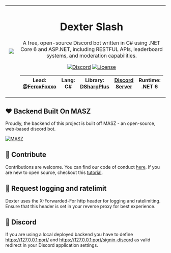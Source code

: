 ﻿<table>
    <tr>
        <td align="center" width="25%">
            <img src="https://cdn.discordapp.com/attachments/781077443338960926/807479083297931264/DexLove.png"></img>
        </td>
        <td align="center" width="75%">
            
# Dexter Slash

A free, open-source Discord bot written in C# using .NET Core 6 and ASP.NET, including RESTFUL APIs, leaderboard systems, and moderation capabilities.

[![Discord](https://img.shields.io/discord/336243033416794118.svg?color=7000FB&label=discord&style=for-the-badge)](https://discord.gg/USFurries)
[![License](https://img.shields.io/github/license/FeroxFoxxo/DiscordSlash.svg?color=7000FB&style=for-the-badge)](https://github.com/FeroxFoxxo/DiscordSlash/blob/master/LICENSE)
  
|**Lead:** [@FeroxFoxxo](https://github.com/FeroxFoxxo)|**Lang:** C#|**Library:** [DSharpPlus](https://github.com/DSharpPlus/DSharpPlus)|[Discord Server](https://discord.gg/USFurries)|**Runtime**: .NET 6
|---|---|---|---|---|
          
</table>

## ❤️ Backend Built On MASZ

Proudly, the backend of this project is built off MASZ - an open-source, web-based discord bot.

[![MASZ](https://img.shields.io/badge/MARZ-Visit%20Here-blue?style=for-the-badge)](https://github.com/zaanposni/discord-masz)


## 🤝 Contribute

Contributions are welcome.
You can find our code of conduct [here](https://github.com/FeroxFoxxo/DiscordSlash/blob/master/CODE_OF_CONDUCT.md).
If you are new to open source, checkout this [tutorial](https://github.com/firstcontributions/first-contributions).

## 📃 Request logging and ratelimit

Dexter uses the X-Forwarded-For http header for logging and ratelimiting.
Ensure that this header is set in your reverse proxy for best experience.

## 🤖 Discord

If you are using a local deployed backend you have to define https://127.0.0.1:port/ and https://127.0.0.1:port/signin-discord as valid redirect in your Discord application settings.

